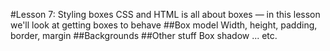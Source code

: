 #Lesson 7: Styling boxes
CSS and HTML is all about boxes — in this lesson we'll look at getting boxes to behave
##Box model
Width, height, padding, border, margin
##Backgrounds
##Other stuff
Box shadow ... etc.
